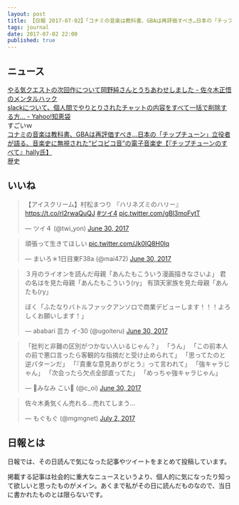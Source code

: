 ```yaml
---
layout: post
title: 【日報 2017-07-02】「コナミの音楽は教科書、GBAは再評価すべき…日本の「チップチューン」立役者が語る、音楽史に無視された“ピコピコ音”の電子音楽史」他
tags: journal
date: 2017-07-02 22:00
published: true
---
```



## ニュース

<div class="news"><a href="http://nokiba.hatenablog.jp/entry/2017/07/02/083123" target="_blank">やる気クエストの次回作について岡野純さんとうちあわせしました - 佐々木正悟のメンタルハック</a>
<div class="newscomme"></div>
</div>

<div class="news"><a href="https://detail.chiebukuro.yahoo.co.jp/qa/question_detail/q14170177079" target="_blank">slackについて、個人間でやりとりされたチャットの内容をすべて一括で削除する方... - Yahoo!知恵袋</a>
<div class="newscomme">すごいｗ
</div>
</div>

<div class="news"><a href="http://news.denfaminicogamer.jp/kikakuthetower/170629" target="_blank">コナミの音楽は教科書、GBAは再評価すべき…日本の「チップチューン」立役者が語る、音楽史に無視された“ピコピコ音”の電子音楽史【『チップチューンのすべて』hally氏】</a>
<div class="newscomme">歴史
</div>
</div>


## いいね

 <blockquote class="twitter-tweet"><p lang="ja" dir="ltr">【アイスクリーム】村松まつり 『ハリネズミのハリー』 <a href="https://t.co/rl2rwaQuQJ">https://t.co/rl2rwaQuQJ</a> <a href="https://twitter.com/hashtag/%E3%83%84%E3%82%A44?src=hash">#ツイ4</a> <a href="https://t.co/gBl3moFytT">pic.twitter.com/gBl3moFytT</a></p>&mdash; ツイ４ (@twi_yon) <a href="https://twitter.com/twi_yon/status/880908823262773248">June 30, 2017</a></blockquote>
<script async src="//platform.twitter.com/widgets.js" charset="utf-8"></script> 
 
 
<blockquote class="twitter-tweet"><p lang="ja" dir="ltr">頑張って生きてほしい <a href="https://t.co/Jk0IQ8H0lq">pic.twitter.com/Jk0IQ8H0lq</a></p>&mdash; まいろ＊1日目東F38a (@mai472) <a href="https://twitter.com/mai472/status/880733275051839488">June 30, 2017</a></blockquote>
<script async src="//platform.twitter.com/widgets.js" charset="utf-8"></script> 
 
 
<blockquote class="twitter-tweet"><p lang="ja" dir="ltr">３月のライオンを読んだ母親「あんたもこういう漫画描きなさいよ」 
君の名はを見た母親「あんたもこういう(ry」 
有頂天家族を見た母親「あんたも(ry」 
 
ぼく「ふたなりバトルファックアンソロで商業デビューします！！！よろしくお願いします！」</p>&mdash; ababari 芸カ イ-30 (@ugoiteru) <a href="https://twitter.com/ugoiteru/status/880769381512257536">June 30, 2017</a></blockquote>
<script async src="//platform.twitter.com/widgets.js" charset="utf-8"></script> 
 
 
<blockquote class="twitter-tweet"><p lang="ja" dir="ltr">「批判と非難の区別がつかない人いるじゃん？」 
「うん」 
「この前本人の前で悪口言ったら客観的な指摘だと受け止められて」 
「思ってたのと逆パターンだ」 
「『貴重な意見ありがとう』って言われて」 
「強キャラじゃん」 
「次会ったら欠点全部直ってた」 
「めっちゃ強キャラじゃん」</p>&mdash; 🐧みなみ こい🐧 (@c_oi) <a href="https://twitter.com/c_oi/status/880772992476696576">June 30, 2017</a></blockquote>
<script async src="//platform.twitter.com/widgets.js" charset="utf-8"></script> 
 
 
<blockquote class="twitter-tweet"><p lang="ja" dir="ltr">佐々木勇気くん売れる…売れてしまう…</p>&mdash; もぐもぐ (@mgmgnet) <a href="https://twitter.com/mgmgnet/status/881491656611999745">July 2, 2017</a></blockquote>
<script async src="//platform.twitter.com/widgets.js" charset="utf-8"></script> 
 

## 日報とは

日報では、その日読んで気になった記事やツイートをまとめて投稿しています。

掲載する記事は社会的に重大なニュースというより、個人的に気になったり知って欲しいと思ったものがメイン。あくまで私がその日に読んだものなので、当日に書かれたものとは限らないです。